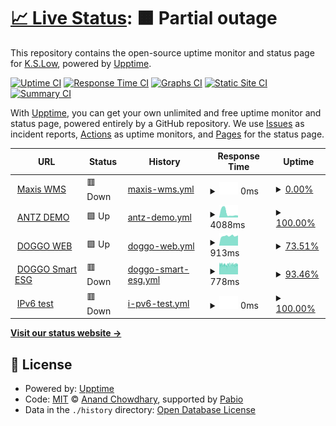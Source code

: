 # [📈 Live Status](https://https://kslow2168.github.io/AntzMonitor): <!--live status--> **🟧 Partial outage**

This repository contains the open-source uptime monitor and status page for [K.S.Low](www.inchz-iot.com), powered by [Upptime](https://github.com/upptime/upptime).

[![Uptime CI](https://github.com/kslow2168/AntzMonitor/workflows/Uptime%20CI/badge.svg)](https://github.com/kslow2168/AntzMonitor/actions?query=workflow%3A%22Uptime+CI%22)
[![Response Time CI](https://github.com/kslow2168/AntzMonitor/workflows/Response%20Time%20CI/badge.svg)](https://github.com/kslow2168/AntzMonitor/actions?query=workflow%3A%22Response+Time+CI%22)
[![Graphs CI](https://github.com/kslow2168/AntzMonitor/workflows/Graphs%20CI/badge.svg)](https://github.com/kslow2168/AntzMonitor/actions?query=workflow%3A%22Graphs+CI%22)
[![Static Site CI](https://github.com/kslow2168/AntzMonitor/workflows/Static%20Site%20CI/badge.svg)](https://github.com/kslow2168/AntzMonitor/actions?query=workflow%3A%22Static+Site+CI%22)
[![Summary CI](https://github.com/kslow2168/AntzMonitor/workflows/Summary%20CI/badge.svg)](https://github.com/kslow2168/AntzMonitor/actions?query=workflow%3A%22Summary+CI%22)

With [Upptime](https://upptime.js.org), you can get your own unlimited and free uptime monitor and status page, powered entirely by a GitHub repository. We use [Issues](https://github.com/kslow2168/AntzMonitor/issues) as incident reports, [Actions](https://github.com/kslow2168/AntzMonitor/actions) as uptime monitors, and [Pages](https://https://kslow2168.github.io/AntzMonitor) for the status page.

<!--start: status pages-->
<!-- This summary is generated by Upptime (https://github.com/upptime/upptime) -->
<!-- Do not edit this manually, your changes will be overwritten -->
<!-- prettier-ignore -->
| URL | Status | History | Response Time | Uptime |
| --- | ------ | ------- | ------------- | ------ |
| <img alt="" src="https://icons.duckduckgo.com/ip3/maxis.antz.app.ico" height="13"> [Maxis WMS](https://maxis.antz.app) | 🟥 Down | [maxis-wms.yml](https://github.com/kslow2168/AntzMonitor/commits/HEAD/history/maxis-wms.yml) | <details><summary><img alt="Response time graph" src="./graphs/maxis-wms/response-time-week.png" height="20"> 0ms</summary><br><a href="https://https://kslow2168.github.io/AntzMonitor/history/maxis-wms"><img alt="Response time 1382" src="https://img.shields.io/endpoint?url=https%3A%2F%2Fraw.githubusercontent.com%2Fkslow2168%2FAntzMonitor%2FHEAD%2Fapi%2Fmaxis-wms%2Fresponse-time.json"></a><br><a href="https://https://kslow2168.github.io/AntzMonitor/history/maxis-wms"><img alt="24-hour response time 0" src="https://img.shields.io/endpoint?url=https%3A%2F%2Fraw.githubusercontent.com%2Fkslow2168%2FAntzMonitor%2FHEAD%2Fapi%2Fmaxis-wms%2Fresponse-time-day.json"></a><br><a href="https://https://kslow2168.github.io/AntzMonitor/history/maxis-wms"><img alt="7-day response time 0" src="https://img.shields.io/endpoint?url=https%3A%2F%2Fraw.githubusercontent.com%2Fkslow2168%2FAntzMonitor%2FHEAD%2Fapi%2Fmaxis-wms%2Fresponse-time-week.json"></a><br><a href="https://https://kslow2168.github.io/AntzMonitor/history/maxis-wms"><img alt="30-day response time 0" src="https://img.shields.io/endpoint?url=https%3A%2F%2Fraw.githubusercontent.com%2Fkslow2168%2FAntzMonitor%2FHEAD%2Fapi%2Fmaxis-wms%2Fresponse-time-month.json"></a><br><a href="https://https://kslow2168.github.io/AntzMonitor/history/maxis-wms"><img alt="1-year response time 1382" src="https://img.shields.io/endpoint?url=https%3A%2F%2Fraw.githubusercontent.com%2Fkslow2168%2FAntzMonitor%2FHEAD%2Fapi%2Fmaxis-wms%2Fresponse-time-year.json"></a></details> | <details><summary><a href="https://https://kslow2168.github.io/AntzMonitor/history/maxis-wms">0.00%</a></summary><a href="https://https://kslow2168.github.io/AntzMonitor/history/maxis-wms"><img alt="All-time uptime 26.58%" src="https://img.shields.io/endpoint?url=https%3A%2F%2Fraw.githubusercontent.com%2Fkslow2168%2FAntzMonitor%2FHEAD%2Fapi%2Fmaxis-wms%2Fuptime.json"></a><br><a href="https://https://kslow2168.github.io/AntzMonitor/history/maxis-wms"><img alt="24-hour uptime 0.00%" src="https://img.shields.io/endpoint?url=https%3A%2F%2Fraw.githubusercontent.com%2Fkslow2168%2FAntzMonitor%2FHEAD%2Fapi%2Fmaxis-wms%2Fuptime-day.json"></a><br><a href="https://https://kslow2168.github.io/AntzMonitor/history/maxis-wms"><img alt="7-day uptime 0.00%" src="https://img.shields.io/endpoint?url=https%3A%2F%2Fraw.githubusercontent.com%2Fkslow2168%2FAntzMonitor%2FHEAD%2Fapi%2Fmaxis-wms%2Fuptime-week.json"></a><br><a href="https://https://kslow2168.github.io/AntzMonitor/history/maxis-wms"><img alt="30-day uptime 1.38%" src="https://img.shields.io/endpoint?url=https%3A%2F%2Fraw.githubusercontent.com%2Fkslow2168%2FAntzMonitor%2FHEAD%2Fapi%2Fmaxis-wms%2Fuptime-month.json"></a><br><a href="https://https://kslow2168.github.io/AntzMonitor/history/maxis-wms"><img alt="1-year uptime 26.58%" src="https://img.shields.io/endpoint?url=https%3A%2F%2Fraw.githubusercontent.com%2Fkslow2168%2FAntzMonitor%2FHEAD%2Fapi%2Fmaxis-wms%2Fuptime-year.json"></a></details>
| <img alt="" src="https://icons.duckduckgo.com/ip3/demo.antz.app.ico" height="13"> [ANTZ DEMO](https://demo.antz.app) | 🟩 Up | [antz-demo.yml](https://github.com/kslow2168/AntzMonitor/commits/HEAD/history/antz-demo.yml) | <details><summary><img alt="Response time graph" src="./graphs/antz-demo/response-time-week.png" height="20"> 4088ms</summary><br><a href="https://https://kslow2168.github.io/AntzMonitor/history/antz-demo"><img alt="Response time 2011" src="https://img.shields.io/endpoint?url=https%3A%2F%2Fraw.githubusercontent.com%2Fkslow2168%2FAntzMonitor%2FHEAD%2Fapi%2Fantz-demo%2Fresponse-time.json"></a><br><a href="https://https://kslow2168.github.io/AntzMonitor/history/antz-demo"><img alt="24-hour response time 1846" src="https://img.shields.io/endpoint?url=https%3A%2F%2Fraw.githubusercontent.com%2Fkslow2168%2FAntzMonitor%2FHEAD%2Fapi%2Fantz-demo%2Fresponse-time-day.json"></a><br><a href="https://https://kslow2168.github.io/AntzMonitor/history/antz-demo"><img alt="7-day response time 4088" src="https://img.shields.io/endpoint?url=https%3A%2F%2Fraw.githubusercontent.com%2Fkslow2168%2FAntzMonitor%2FHEAD%2Fapi%2Fantz-demo%2Fresponse-time-week.json"></a><br><a href="https://https://kslow2168.github.io/AntzMonitor/history/antz-demo"><img alt="30-day response time 3118" src="https://img.shields.io/endpoint?url=https%3A%2F%2Fraw.githubusercontent.com%2Fkslow2168%2FAntzMonitor%2FHEAD%2Fapi%2Fantz-demo%2Fresponse-time-month.json"></a><br><a href="https://https://kslow2168.github.io/AntzMonitor/history/antz-demo"><img alt="1-year response time 2011" src="https://img.shields.io/endpoint?url=https%3A%2F%2Fraw.githubusercontent.com%2Fkslow2168%2FAntzMonitor%2FHEAD%2Fapi%2Fantz-demo%2Fresponse-time-year.json"></a></details> | <details><summary><a href="https://https://kslow2168.github.io/AntzMonitor/history/antz-demo">100.00%</a></summary><a href="https://https://kslow2168.github.io/AntzMonitor/history/antz-demo"><img alt="All-time uptime 99.86%" src="https://img.shields.io/endpoint?url=https%3A%2F%2Fraw.githubusercontent.com%2Fkslow2168%2FAntzMonitor%2FHEAD%2Fapi%2Fantz-demo%2Fuptime.json"></a><br><a href="https://https://kslow2168.github.io/AntzMonitor/history/antz-demo"><img alt="24-hour uptime 100.00%" src="https://img.shields.io/endpoint?url=https%3A%2F%2Fraw.githubusercontent.com%2Fkslow2168%2FAntzMonitor%2FHEAD%2Fapi%2Fantz-demo%2Fuptime-day.json"></a><br><a href="https://https://kslow2168.github.io/AntzMonitor/history/antz-demo"><img alt="7-day uptime 100.00%" src="https://img.shields.io/endpoint?url=https%3A%2F%2Fraw.githubusercontent.com%2Fkslow2168%2FAntzMonitor%2FHEAD%2Fapi%2Fantz-demo%2Fuptime-week.json"></a><br><a href="https://https://kslow2168.github.io/AntzMonitor/history/antz-demo"><img alt="30-day uptime 100.00%" src="https://img.shields.io/endpoint?url=https%3A%2F%2Fraw.githubusercontent.com%2Fkslow2168%2FAntzMonitor%2FHEAD%2Fapi%2Fantz-demo%2Fuptime-month.json"></a><br><a href="https://https://kslow2168.github.io/AntzMonitor/history/antz-demo"><img alt="1-year uptime 99.86%" src="https://img.shields.io/endpoint?url=https%3A%2F%2Fraw.githubusercontent.com%2Fkslow2168%2FAntzMonitor%2FHEAD%2Fapi%2Fantz-demo%2Fuptime-year.json"></a></details>
| <img alt="" src="https://icons.duckduckgo.com/ip3/smartesg.doggo.my.ico" height="13"> [DOGGO WEB](https://smartesg.doggo.my) | 🟩 Up | [doggo-web.yml](https://github.com/kslow2168/AntzMonitor/commits/HEAD/history/doggo-web.yml) | <details><summary><img alt="Response time graph" src="./graphs/doggo-web/response-time-week.png" height="20"> 913ms</summary><br><a href="https://https://kslow2168.github.io/AntzMonitor/history/doggo-web"><img alt="Response time 974" src="https://img.shields.io/endpoint?url=https%3A%2F%2Fraw.githubusercontent.com%2Fkslow2168%2FAntzMonitor%2FHEAD%2Fapi%2Fdoggo-web%2Fresponse-time.json"></a><br><a href="https://https://kslow2168.github.io/AntzMonitor/history/doggo-web"><img alt="24-hour response time 969" src="https://img.shields.io/endpoint?url=https%3A%2F%2Fraw.githubusercontent.com%2Fkslow2168%2FAntzMonitor%2FHEAD%2Fapi%2Fdoggo-web%2Fresponse-time-day.json"></a><br><a href="https://https://kslow2168.github.io/AntzMonitor/history/doggo-web"><img alt="7-day response time 913" src="https://img.shields.io/endpoint?url=https%3A%2F%2Fraw.githubusercontent.com%2Fkslow2168%2FAntzMonitor%2FHEAD%2Fapi%2Fdoggo-web%2Fresponse-time-week.json"></a><br><a href="https://https://kslow2168.github.io/AntzMonitor/history/doggo-web"><img alt="30-day response time 1478" src="https://img.shields.io/endpoint?url=https%3A%2F%2Fraw.githubusercontent.com%2Fkslow2168%2FAntzMonitor%2FHEAD%2Fapi%2Fdoggo-web%2Fresponse-time-month.json"></a><br><a href="https://https://kslow2168.github.io/AntzMonitor/history/doggo-web"><img alt="1-year response time 974" src="https://img.shields.io/endpoint?url=https%3A%2F%2Fraw.githubusercontent.com%2Fkslow2168%2FAntzMonitor%2FHEAD%2Fapi%2Fdoggo-web%2Fresponse-time-year.json"></a></details> | <details><summary><a href="https://https://kslow2168.github.io/AntzMonitor/history/doggo-web">73.51%</a></summary><a href="https://https://kslow2168.github.io/AntzMonitor/history/doggo-web"><img alt="All-time uptime 98.57%" src="https://img.shields.io/endpoint?url=https%3A%2F%2Fraw.githubusercontent.com%2Fkslow2168%2FAntzMonitor%2FHEAD%2Fapi%2Fdoggo-web%2Fuptime.json"></a><br><a href="https://https://kslow2168.github.io/AntzMonitor/history/doggo-web"><img alt="24-hour uptime 100.00%" src="https://img.shields.io/endpoint?url=https%3A%2F%2Fraw.githubusercontent.com%2Fkslow2168%2FAntzMonitor%2FHEAD%2Fapi%2Fdoggo-web%2Fuptime-day.json"></a><br><a href="https://https://kslow2168.github.io/AntzMonitor/history/doggo-web"><img alt="7-day uptime 73.51%" src="https://img.shields.io/endpoint?url=https%3A%2F%2Fraw.githubusercontent.com%2Fkslow2168%2FAntzMonitor%2FHEAD%2Fapi%2Fdoggo-web%2Fuptime-week.json"></a><br><a href="https://https://kslow2168.github.io/AntzMonitor/history/doggo-web"><img alt="30-day uptime 89.42%" src="https://img.shields.io/endpoint?url=https%3A%2F%2Fraw.githubusercontent.com%2Fkslow2168%2FAntzMonitor%2FHEAD%2Fapi%2Fdoggo-web%2Fuptime-month.json"></a><br><a href="https://https://kslow2168.github.io/AntzMonitor/history/doggo-web"><img alt="1-year uptime 98.57%" src="https://img.shields.io/endpoint?url=https%3A%2F%2Fraw.githubusercontent.com%2Fkslow2168%2FAntzMonitor%2FHEAD%2Fapi%2Fdoggo-web%2Fuptime-year.json"></a></details>
| <img alt="" src="https://icons.duckduckgo.com/ip3/smartesgapp.doggo.my.ico" height="13"> [DOGGO Smart ESG](https://smartesgapp.doggo.my) | 🟥 Down | [doggo-smart-esg.yml](https://github.com/kslow2168/AntzMonitor/commits/HEAD/history/doggo-smart-esg.yml) | <details><summary><img alt="Response time graph" src="./graphs/doggo-smart-esg/response-time-week.png" height="20"> 778ms</summary><br><a href="https://https://kslow2168.github.io/AntzMonitor/history/doggo-smart-esg"><img alt="Response time 861" src="https://img.shields.io/endpoint?url=https%3A%2F%2Fraw.githubusercontent.com%2Fkslow2168%2FAntzMonitor%2FHEAD%2Fapi%2Fdoggo-smart-esg%2Fresponse-time.json"></a><br><a href="https://https://kslow2168.github.io/AntzMonitor/history/doggo-smart-esg"><img alt="24-hour response time 780" src="https://img.shields.io/endpoint?url=https%3A%2F%2Fraw.githubusercontent.com%2Fkslow2168%2FAntzMonitor%2FHEAD%2Fapi%2Fdoggo-smart-esg%2Fresponse-time-day.json"></a><br><a href="https://https://kslow2168.github.io/AntzMonitor/history/doggo-smart-esg"><img alt="7-day response time 778" src="https://img.shields.io/endpoint?url=https%3A%2F%2Fraw.githubusercontent.com%2Fkslow2168%2FAntzMonitor%2FHEAD%2Fapi%2Fdoggo-smart-esg%2Fresponse-time-week.json"></a><br><a href="https://https://kslow2168.github.io/AntzMonitor/history/doggo-smart-esg"><img alt="30-day response time 799" src="https://img.shields.io/endpoint?url=https%3A%2F%2Fraw.githubusercontent.com%2Fkslow2168%2FAntzMonitor%2FHEAD%2Fapi%2Fdoggo-smart-esg%2Fresponse-time-month.json"></a><br><a href="https://https://kslow2168.github.io/AntzMonitor/history/doggo-smart-esg"><img alt="1-year response time 861" src="https://img.shields.io/endpoint?url=https%3A%2F%2Fraw.githubusercontent.com%2Fkslow2168%2FAntzMonitor%2FHEAD%2Fapi%2Fdoggo-smart-esg%2Fresponse-time-year.json"></a></details> | <details><summary><a href="https://https://kslow2168.github.io/AntzMonitor/history/doggo-smart-esg">93.46%</a></summary><a href="https://https://kslow2168.github.io/AntzMonitor/history/doggo-smart-esg"><img alt="All-time uptime 99.24%" src="https://img.shields.io/endpoint?url=https%3A%2F%2Fraw.githubusercontent.com%2Fkslow2168%2FAntzMonitor%2FHEAD%2Fapi%2Fdoggo-smart-esg%2Fuptime.json"></a><br><a href="https://https://kslow2168.github.io/AntzMonitor/history/doggo-smart-esg"><img alt="24-hour uptime 92.41%" src="https://img.shields.io/endpoint?url=https%3A%2F%2Fraw.githubusercontent.com%2Fkslow2168%2FAntzMonitor%2FHEAD%2Fapi%2Fdoggo-smart-esg%2Fuptime-day.json"></a><br><a href="https://https://kslow2168.github.io/AntzMonitor/history/doggo-smart-esg"><img alt="7-day uptime 93.46%" src="https://img.shields.io/endpoint?url=https%3A%2F%2Fraw.githubusercontent.com%2Fkslow2168%2FAntzMonitor%2FHEAD%2Fapi%2Fdoggo-smart-esg%2Fuptime-week.json"></a><br><a href="https://https://kslow2168.github.io/AntzMonitor/history/doggo-smart-esg"><img alt="30-day uptime 94.18%" src="https://img.shields.io/endpoint?url=https%3A%2F%2Fraw.githubusercontent.com%2Fkslow2168%2FAntzMonitor%2FHEAD%2Fapi%2Fdoggo-smart-esg%2Fuptime-month.json"></a><br><a href="https://https://kslow2168.github.io/AntzMonitor/history/doggo-smart-esg"><img alt="1-year uptime 99.24%" src="https://img.shields.io/endpoint?url=https%3A%2F%2Fraw.githubusercontent.com%2Fkslow2168%2FAntzMonitor%2FHEAD%2Fapi%2Fdoggo-smart-esg%2Fuptime-year.json"></a></details>
| <img alt="" src="https://icons.duckduckgo.com/ip3/null.ico" height="13"> [IPv6 test](dahsboard.inchz.io) | 🟥 Down | [i-pv6-test.yml](https://github.com/kslow2168/AntzMonitor/commits/HEAD/history/i-pv6-test.yml) | <details><summary><img alt="Response time graph" src="./graphs/i-pv6-test/response-time-week.png" height="20"> 0ms</summary><br><a href="https://https://kslow2168.github.io/AntzMonitor/history/i-pv6-test"><img alt="Response time 0" src="https://img.shields.io/endpoint?url=https%3A%2F%2Fraw.githubusercontent.com%2Fkslow2168%2FAntzMonitor%2FHEAD%2Fapi%2Fi-pv6-test%2Fresponse-time.json"></a><br><a href="https://https://kslow2168.github.io/AntzMonitor/history/i-pv6-test"><img alt="24-hour response time 0" src="https://img.shields.io/endpoint?url=https%3A%2F%2Fraw.githubusercontent.com%2Fkslow2168%2FAntzMonitor%2FHEAD%2Fapi%2Fi-pv6-test%2Fresponse-time-day.json"></a><br><a href="https://https://kslow2168.github.io/AntzMonitor/history/i-pv6-test"><img alt="7-day response time 0" src="https://img.shields.io/endpoint?url=https%3A%2F%2Fraw.githubusercontent.com%2Fkslow2168%2FAntzMonitor%2FHEAD%2Fapi%2Fi-pv6-test%2Fresponse-time-week.json"></a><br><a href="https://https://kslow2168.github.io/AntzMonitor/history/i-pv6-test"><img alt="30-day response time 0" src="https://img.shields.io/endpoint?url=https%3A%2F%2Fraw.githubusercontent.com%2Fkslow2168%2FAntzMonitor%2FHEAD%2Fapi%2Fi-pv6-test%2Fresponse-time-month.json"></a><br><a href="https://https://kslow2168.github.io/AntzMonitor/history/i-pv6-test"><img alt="1-year response time 0" src="https://img.shields.io/endpoint?url=https%3A%2F%2Fraw.githubusercontent.com%2Fkslow2168%2FAntzMonitor%2FHEAD%2Fapi%2Fi-pv6-test%2Fresponse-time-year.json"></a></details> | <details><summary><a href="https://https://kslow2168.github.io/AntzMonitor/history/i-pv6-test">100.00%</a></summary><a href="https://https://kslow2168.github.io/AntzMonitor/history/i-pv6-test"><img alt="All-time uptime 100.00%" src="https://img.shields.io/endpoint?url=https%3A%2F%2Fraw.githubusercontent.com%2Fkslow2168%2FAntzMonitor%2FHEAD%2Fapi%2Fi-pv6-test%2Fuptime.json"></a><br><a href="https://https://kslow2168.github.io/AntzMonitor/history/i-pv6-test"><img alt="24-hour uptime 100.00%" src="https://img.shields.io/endpoint?url=https%3A%2F%2Fraw.githubusercontent.com%2Fkslow2168%2FAntzMonitor%2FHEAD%2Fapi%2Fi-pv6-test%2Fuptime-day.json"></a><br><a href="https://https://kslow2168.github.io/AntzMonitor/history/i-pv6-test"><img alt="7-day uptime 100.00%" src="https://img.shields.io/endpoint?url=https%3A%2F%2Fraw.githubusercontent.com%2Fkslow2168%2FAntzMonitor%2FHEAD%2Fapi%2Fi-pv6-test%2Fuptime-week.json"></a><br><a href="https://https://kslow2168.github.io/AntzMonitor/history/i-pv6-test"><img alt="30-day uptime 100.00%" src="https://img.shields.io/endpoint?url=https%3A%2F%2Fraw.githubusercontent.com%2Fkslow2168%2FAntzMonitor%2FHEAD%2Fapi%2Fi-pv6-test%2Fuptime-month.json"></a><br><a href="https://https://kslow2168.github.io/AntzMonitor/history/i-pv6-test"><img alt="1-year uptime 100.00%" src="https://img.shields.io/endpoint?url=https%3A%2F%2Fraw.githubusercontent.com%2Fkslow2168%2FAntzMonitor%2FHEAD%2Fapi%2Fi-pv6-test%2Fuptime-year.json"></a></details>

<!--end: status pages-->

[**Visit our status website →**](https://https://kslow2168.github.io/AntzMonitor)

## 📄 License

- Powered by: [Upptime](https://github.com/upptime/upptime)
- Code: [MIT](./LICENSE) © [Anand Chowdhary](https://anandchowdhary.com), supported by [Pabio](https://pabio.com)
- Data in the `./history` directory: [Open Database License](https://opendatacommons.org/licenses/odbl/1-0/)
